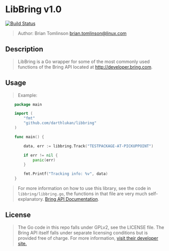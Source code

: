 # LibBring v1.0

[![Build Status](https://drone.io/github.com/darthlukan/libbring/status.png)](https://drone.io/github.com/darthlukan/libbring/latest)

> Author: Brian Tomlinson <brian.tomlinson@linux.com>


## Description

> LibBring is a Go wrapper for some of the most commonly used functions of the Bring API
> located at http://developer.bring.com.


## Usage

> Example:

```go
    package main

    import (
        "fmt"
        "github.com/darthlukan/libbring"
    )

    func main() {

        data, err := libbring.Track("TESTPACKAGE-AT-PICKUPPOINT")

        if err != nil {
            panic(err)
        }

        fmt.Printf("Tracking info: %v", data)
    }
```

> For more information on how to use this library, see the code in ```libbring/libbring.go```, the
> functions in that file are very much self-explanatory.  [Bring API Documentation](http://developer.bring.com/index.html).


## License

> The Go code in this repo falls under GPLv2, see the LICENSE file.  The Bring API itself falls under separate
> licensing conditions but is provided free of charge.  For more information, [visit their developer site.](http://developer.bring.com/index.html)
